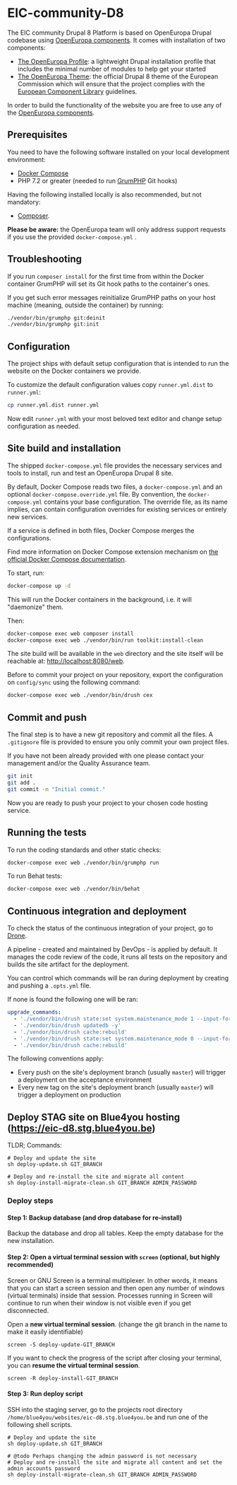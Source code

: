 # EIC-community-D8

The EIC community Drupal 8 Platform is based on OpenEuropa Drupal codebase using
[OpenEuropa components](https://github.com/openeuropa/documentation/blob/master/docs/openeuropa-components.md). It comes
with installation of two components:

- [The OpenEuropa Profile](https://github.com/openeuropa/oe_profile):
  a lightweight Drupal installation profile that includes the minimal number of modules to help get your started
- [The OpenEuropa Theme](https://github.com/openeuropa/oe_theme): the official Drupal 8 theme of the European Commission
  which will ensure that the project complies with
  the [European Component Library](https://github.com/ec-europa/europa-component-library)
  guidelines.

In order to build the functionality of the website you are free to use any of the
[OpenEuropa components](https://github.com/openeuropa/openeuropa/blob/master/docs/openeuropa-components.md).

## Prerequisites

You need to have the following software installed on your local development environment:

* [Docker Compose](https://docs.docker.com/compose/install/)
* PHP 7.2 or greater (needed to run [GrumPHP](https://github.com/phpro/grumphp) Git hooks)

Having the following installed locally is also recommended, but not mandatory:

* [Composer](https://getcomposer.org/doc/00-intro.md#installation-linux-unix-osx).

**Please be aware:** the OpenEuropa team will only address support requests if you use the provided `docker-compose.yml`
.

## Troubleshooting

If you run `composer install` for the first time from within the Docker container GrumPHP will set its Git hook paths to
the container's ones.

If you get such error messages reinitialize GrumPHP paths on your host machine
(meaning, outside the container) by running:

```bash
./vendor/bin/grumphp git:deinit
./vendor/bin/grumphp git:init
```

## Configuration

The project ships with default setup configuration that is intended to run the website on the Docker containers we
provide.

To customize the default configuration values copy `runner.yml.dist` to `runner.yml`:

```bash
cp runner.yml.dist runner.yml
```

Now edit `runner.yml` with your most beloved text editor and change setup configuration as needed.

## Site build and installation

The shipped `docker-compose.yml` file provides the necessary services and tools to install, run and test an OpenEuropa
Drupal 8 site.

By default, Docker Compose reads two files, a `docker-compose.yml` and an optional `docker-compose.override.yml` file.
By convention, the `docker-compose.yml`
contains your base configuration. The override file, as its name implies, can contain configuration overrides for
existing services or entirely new services.

If a service is defined in both files, Docker Compose merges the configurations.

Find more information on Docker Compose extension mechanism on
[the official Docker Compose documentation](https://docs.docker.com/compose/extends/).

To start, run:

```bash
docker-compose up -d
```

This will run the Docker containers in the background, i.e. it will "daemonize" them.

Then:

```bash
docker-compose exec web composer install
docker-compose exec web ./vendor/bin/run toolkit:install-clean
```

The site build will be available in the `web` directory and the site itself will be reachable
at: [http://localhost:8080/web](http://localhost:8080/web).

Before to commit your project on your repository, export the configuration on `config/sync`
using the following command:

```bash
docker-compose exec web ./vendor/bin/drush cex
```

## Commit and push

The final step is to have a new git repository and commit all the files. A
`.gitignore` file is provided to ensure you only commit your own project files.

If you have not been already provided with one please contact your management and/or the Quality Assurance team.

```bash
git init
git add .
git commit -m "Initial commit."
```

Now you are ready to push your project to your chosen code hosting service.

## Running the tests

To run the coding standards and other static checks:

```bash
docker-compose exec web ./vendor/bin/grumphp run
```

To run Behat tests:

```bash
docker-compose exec web ./vendor/bin/behat
```

## Continuous integration and deployment

To check the status of the continuous integration of your project, go to [Drone](https://drone.fpfis.eu/).

A pipeline - created and maintained by DevOps - is applied by default. It manages the code review of the code, it runs
all tests on the repository and builds the site artifact for the deployment.

You can control which commands will be ran during deployment by creating and pushing a `.opts.yml` file.

If none is found the following one will be ran:

```yml
upgrade_commands:
  - './vendor/bin/drush state:set system.maintenance_mode 1 --input-format=integer -y'
  - './vendor/bin/drush updatedb -y'
  - './vendor/bin/drush cache:rebuild'
  - './vendor/bin/drush state:set system.maintenance_mode 0 --input-format=integer -y'
  - './vendor/bin/drush cache:rebuild'
```

The following conventions apply:

- Every push on the site's deployment branch (usually `master`) will trigger a deployment on the acceptance environment
- Every new tag on the site's deployment branch (usually `master`) will trigger a deployment on production

## Deploy STAG site on Blue4you hosting (https://eic-d8.stg.blue4you.be)

TLDR; Commands:

```shell
# Deploy and update the site
sh deploy-update.sh GIT_BRANCH

# Deploy and re-install the site and migrate all content
sh deploy-install-migrate-clean.sh GIT_BRANCH ADMIN_PASSWORD
```

### Deploy steps

#### Step 1: Backup database (and drop database for re-install)

Backup the database and drop all tables. Keep the empty database for the new installation.

#### Step 2: Open a virtual terminal session with `screen` (optional, but highly recommended)

Screen or GNU Screen is a terminal multiplexer. In other words, it means that you can start a screen session and then
open any number of windows (virtual terminals) inside that session. Processes running in Screen will continue to run
when their window is not visible even if you get disconnected.

Open a **new virtual terminal session**. (change the git branch in the name to make it easily identifiable)

```shell
screen -S deploy-update-GIT_BRANCH
```

If you want to check the progress of the script after closing your terminal, you can **resume the virtual terminal
session**.

```shell
screen -R deploy-install-GIT_BRANCH
```

#### Step 3: Run deploy script

SSH into the staging server, go to the projects root directory `/home/blue4you/websites/eic-d8.stg.blue4you.be` and run
one of the following shell scripts.

```shell
# Deploy and update the site
sh deploy-update.sh GIT_BRANCH

# @todo Perhaps changing the admin password is not necessary
# Deploy and re-install the site and migrate all content and set the admin accounts password
sh deploy-install-migrate-clean.sh GIT_BRANCH ADMIN_PASSWORD
```
